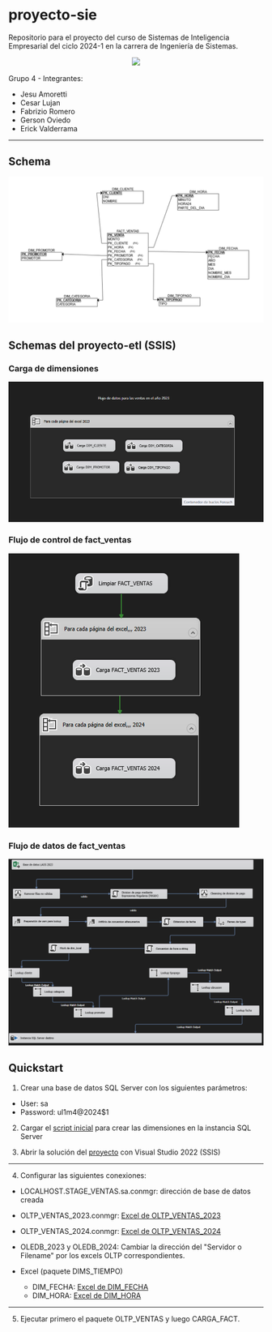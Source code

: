 # proyecto-sie

Repositorio para el proyecto del curso de Sistemas de Inteligencia Empresarial del ciclo 2024-1 en la carrera de Ingeniería de Sistemas.
<p align="center">
  <img src="https://www.ulima.edu.pe/sites/default/files/styles/600x300/public/news/img/escudo_600x300-01_1.jpg?itok=0_61sHmS"/>
</p>

Grupo 4 - Integrantes:
- Jesu Amoretti
- Cesar Lujan
- Fabrizio Romero
- Gerson Oviedo
- Erick Valderrama
<!-- - Frank Tapia Aquino o7 -->

---

## Schema
![](./images/schema.png)

## Schemas del proyecto-etl (SSIS)

### Carga de dimensiones
![](./images/ssis_1.png)

### Flujo de control de fact_ventas
![](./images/ssis_2.png)

### Flujo de datos de fact_ventas
![](./images/ssis_3.png)

## Quickstart
1. Crear una base de datos SQL Server con los siguientes parámetros: 
- User: sa
- Password: ul1m4@2024$1

2. Cargar el [script inicial](./seeders/initital_script.sql) para crear las dimensiones en la instancia SQL Server

3. Abrir la solución del [proyecto](./proyecto-etl/proyecto-etl.sln) con Visual Studio 2022 (SSIS)

---

4. Configurar las siguientes conexiones:

- LOCALHOST.STAGE_VENTAS.sa.conmgr: dirección de base de datos creada
- OLTP_VENTAS_2023.conmgr: [Excel de OLTP_VENTAS_2023](./static/cleansing_laos_ventas_2023.xlsx)
- OLTP_VENTAS_2024.conmgr: [Excel de OLTP_VENTAS_2024](./static/cleansing_laos_ventas_2024.xlsx)
- OLEDB_2023 y OLEDB_2024: Cambiar la dirección del "Servidor o Filename" por los excels OLTP correspondientes.

- Excel (paquete DIMS_TIEMPO)
  - DIM_FECHA: [Excel de DIM_FECHA](./seeders/dim_fecha.xlsx)
  - DIM_HORA: [Excel de DIM_HORA](./seeders/dim_hora.xlsx)

---

<!-- 5. Creacion de conexiones
- OLEDB para Excel
  - Clic derecho en bucle for each > Editar > Colección > Conexión > OLEDB_2023 o OLEDB_2024
  - Proveedores .NET de OLEDB > Microsoft Office 16.0 Access Database Engine...
    - Pegar la ruta del excel de [OLTP_VENTAS](./static/cleansing_laos_ventas_2024.xlsx) y aceptar
  - Verificar si la variable SheetName ha sido asignada con el valor "2"

- Conexiones con Excel
  - Poner ruta de excel -->

5. Ejecutar primero el paquete OLTP_VENTAS y luego CARGA_FACT.
